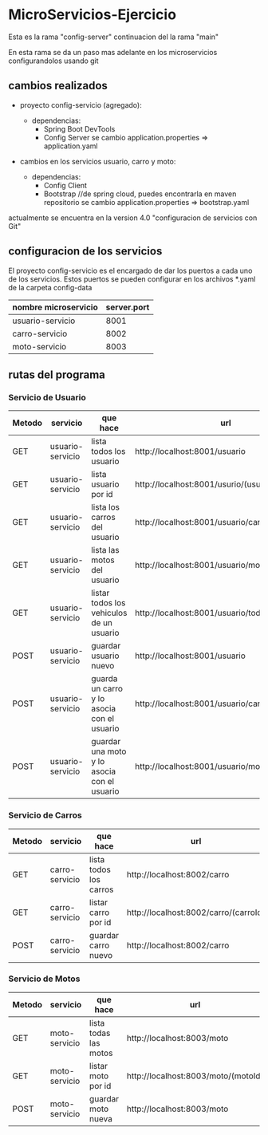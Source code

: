# MicroServicios-Ejercicio

Esta es la rama "config-server" continuacion del la rama "main"

En esta rama se da un paso mas adelante en los microservicios configurandolos usando git

## cambios realizados

- proyecto config-servicio (agregado):
	- dependencias:
		- Spring Boot DevTools
		- Config Server
	se cambio application.properties => application.yaml

- cambios en los servicios usuario, carro y moto:
	- dependencias:
		- Config Client
		- Bootstrap //de spring cloud, puedes encontrarla en maven repositorio
	se cambio application.properties => bootstrap.yaml

actualmente se encuentra en la version 4.0 "configuracion de servicios con Git"

## configuracion de los servicios 

El proyecto config-servicio es el encargado de dar los puertos a cada uno de los servicios. Estos puertos se pueden configurar en los archivos *.yaml de la carpeta config-data

| nombre microservicio   |  server.port |
| ---------------------- | ------------ |
| usuario-servicio       |    8001      |
| carro-servicio         |    8002      |
| moto-servicio          |    8003      |

## rutas del programa

### Servicio de Usuario

|Metodo| servicio | que hace | url |
| -----| -------- | -------- | --- |
| GET  | usuario-servicio | lista todos los usuario | http://localhost:8001/usuario |
| GET  | usuario-servicio | lista usuario por id    | http://localhost:8001/usurio/(usuarioId) |
| GET  | usuario-servicio | lista los carros del usuario | http://localhost:8001/usuario/carros/(usuarioId) |
| GET  | usuario-servicio | lista las motos del usuario | http://localhost:8001/usuario/motos/(usuarioId) |
| GET  | usuario-servicio | listar todos los vehiculos de un usuario | http://localhost:8001/usuario/todos/(usuarioId) |
| POST | usuario-servicio | guardar usuario nuevo | http://localhost:8001/usuario |
| POST | usuario-servicio | guarda un carro y lo asocia con el usuario | http://localhost:8001/usuario/carro/(usuarioId) |
| POST | usuario-servicio | guardar una moto y lo asocia con el usuario  | http://localhost:8001/usuario/moto/(usuarioId) |

### Servicio de Carros

|Metodo| servicio | que hace | url |
| -----| -------- | -------- | --- |
| GET  | carro-servicio | lista todos los carros | http://localhost:8002/carro |
| GET  | carro-servicio | listar carro por id | http://localhost:8002/carro/(carroId) |
| POST | carro-servicio | guardar carro nuevo | http://localhost:8002/carro |

### Servicio de Motos

|Metodo| servicio | que hace | url |
| -----| -------- | -------- | --- |
| GET  | moto-servicio | lista todas las motos | http://localhost:8003/moto |
| GET  | moto-servicio | listar moto por id | http://localhost:8003/moto/(motoId) |
| POST | moto-servicio | guardar moto nueva | http://localhost:8003/moto |


